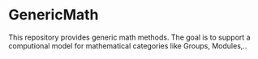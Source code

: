 GenericMath
===========

This repository provides generic math methods.
The goal is to support a computional model for mathematical categories like Groups, Modules,..

